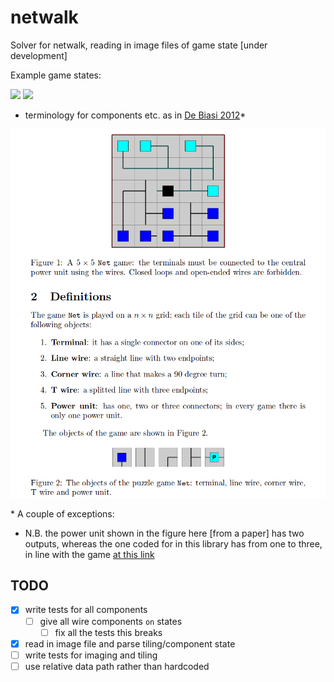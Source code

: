 # netwalk

Solver for netwalk, reading in image files of game state [under development]

Example game states:

![](https://raw.githubusercontent.com/lmmx/netwalk/master/data/lgo_netwalk_example_game_state.png)
![](https://raw.githubusercontent.com/lmmx/netwalk/master/data/lgo_netwalk_example_game_state_expert.png)

- terminology for components etc. as in [De Biasi 2012][debiasi12]\*

[debiasi12]: http://www.nearly42.org/vdisk/cstheory/netnpc.pdf "The complexity of the puzzle game Net: rotating wires can drive you crazy"

![Schematic of the NetWalk puzzle and its components, from De Biasi (2012) The complexity of the puzzle game Net: rotating wires can drive you crazy](https://raw.githubusercontent.com/lmmx/shots/master/2018/Feb/de-biasi12_figs1-%2B-2_netwalk-schematic.png)

\* A couple of exceptions:

- N.B. the power unit shown in the figure here [from a paper] has two outputs, whereas the one coded for in this library has from one to three, in line with the game [at this link](http://www.logicgamesonline.com/netwalk)

## TODO

- [x] write tests for all components
  - [ ] give all wire components `on` states
    - [ ] fix all the tests this breaks
- [x] read in image file and parse tiling/component state
- [ ] write tests for imaging and tiling
- [ ] use relative data path rather than hardcoded

